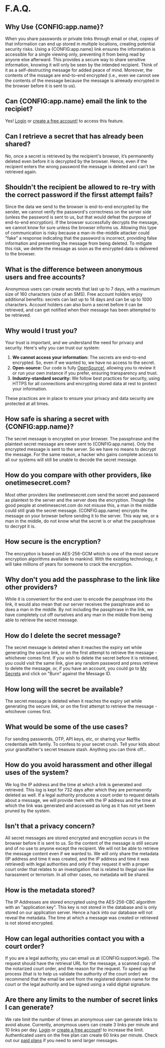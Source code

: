 # F.A.Q.

## Why Use {CONFIG:app.name}?
When you share passwords or private links through email or chat, copies of that information can end up stored in multiple locations, creating potential security risks. Using a {CONFIG:app.name} link ensures the information is accessible for a single viewing only, preventing it from being read by anyone else afterward. This provides a secure way to share sensitive information, knowing it will only be seen by the intended recipient. Think of it as a self-destructing message for added peace of mind. Moreover, the contents of the mssage are end-to-end encrypted (i.e., even we cannot see the contents of the message because the message is alreeady encrypted in the browser before it is sent to us).

## Can {CONFIG:app.name} email the link to the recipiet?
Yes! [Login]({ROUTE:login}) or [create a free account!]({ROUTE:register}) to access this feature.

## Can I retrieve a secret that has already been shared?
No, once a secret is retrieved by the recipient's browser, it’s permanently deleted even before it is decrypted by the browser. Hence, even if the recipient enters the wrong password the message is deleted and can't be retrieved again.

## Shouldn't the recipient be allowed to re-try with the correct password if the firsst attempt fails?
Since the data we send to the browser is end-to-end encrypted by the sender, we cannot verify the password's correctness on the server side (unless the password is sent to us, but that would defeat the purpose of end-to-end encryption). If the browser successfully decrypts the message, we cannot know for sure unless the browser informs us. Allowing this type of communication is risky because a man-in-the-middle attacker could "fake" a response indicating that the password is incorrect, providing false information and preventing the message from being deleted. To mitigate this risk, we delete the message as soon as the encrypted data is delivered to the browser.

## What is the difference between anonymous users and free accounts?
Anonymous users can create secrets that last up to 7 days, with a maximum size of 160 characters (size of an SMS). Free account holders enjoy additional benefits: secrets can last up to 14 days and can be up to 1000 characters. Account holders can also burn a secret before it can be retrieved, and can get notified when their message has been attempted to be retrieved.

## Why would I trust you?
Your trust is important, and we understand the need for privacy and security. Here's why you can trust our system:

1. **We cannot access your information:** The secrets are end-to-end encrypted. So, even if we wanted to, we have no access to the secret.
1. **Open-source:** Our code is fully <a href="https://github.com/pioneer-dynamics/One-Time-Share" target="_blank">OpenSource!</a>, allowing you to review it or run your own instance if you prefer, ensuring transparency and trust.
1. **Industry-standard security:** We follow best practices for security, using HTTPS for all connections and encrypting stored data at rest to protect your information.

These practices are in place to ensure your privacy and data security are protected at all times.

## How safe is sharing a secret with {CONFIG:app.name}?
The secret message is encrypted on your browser. The passphrase and the plaintext secret message are never sent to {CONFIG:app.name}. Only the encrypted message is sent to the server. So we have no means to decrypt the message. For the same reason, a hacker who gains complete access to all our systems will still be unable to decode the secret message.

## How do you compare with other providers, like onetimesecret.com?
Most other providers like onetimesecret.com send the secret and password as plaintext to the server and the server does the encryption. Though the good people at onetimesecret.com do not misuse this, a man in the middle could still grab the secret message. {CONFIG:app.name} encrypts the message on your browser before sending it to the server. This way we, or a man in the middle, do not know what the secret is or what the passphrase to decrypt it is.

## How secure is the encryption?
The encryption is based on AES-256-GCM which is one of the most secure encryption algorithms available to mankind. With the existing technology, it will take millions of years for someone to crack the encryption.

## Why don't you add the passphrase to the link like other providers?
While it is convenient for the end user to encode the passphrase into the link, it would also mean that our server receives the passphrase and so does a man in the middle. By not including the passphrase in the link, we have completely cut off ourselves and any man in the middle from being able to retrieve the secret message.

## How do I delete the secret message?
The secret message is deleted when it reaches the expiry set while generating the secure link, or on the first attempt to retrieve the message - whichever comes first. If you wish to delete the secret before it is retrieved, you could visit the same link, give any random password and press retrieve to delete the message, or, if you have an account, you could go to [My Secrets]({ROUTE:secrets.index}) and click on "Burn" against the Message ID.

## How long will the secret be available?
The secret message is deleted when it reaches the expiry set while generating the secure link, or on the first attempt to retrieve the message - whichever comes first.

## What would be some of the use cases?
For sending passwords, OTP, API keys, etc, or sharing your Netflix credentials with famliy.
To confess to your secret crush.
Tell your kids about your grandfather's secret treasure stash.
Anything you can think off...

## How do you avoid harassment and other illegal uses of the system?
We log the IP address and the time at which a link is generated and retrieved. This log is kept for 732 days after which they are permanently deleted as well. If a legal authority produces a court order to request details about a message, we will provide them with the IP address and the time at which the link was generated and accessed as long as it has not yet been pruned by the system.

## Isn't that a privacy concern?
All secret messages are stored encrypted and encryption occurs in the browser before it is sent to us. So the content of the message is still secure and of no use to anyone except the recipient. We will not be able to retrieve the message content even if we wanted to. We will only share the metadata (IP address and time it was created, and the IP address and time it was retrieved) with legal authorities and only if they request it with a proper court order that relates to an investigation that is related to illegal use like harassment or terrorism. In all other cases, no metadata will be shared.

## How is the metadata stored?
The IP Addresses are stored encrypted using the AES-256-CBC algorithm with an "application key". This key is not stored in the database and is only stored on our application server. Hence a hack into our database will not reveal the metadata. The time at which a message was created or retrieved is not stored encrypted.

## How can legal authorities contact you with a court order?
If you are a legal authority, you can email us at {CONFIG:support.legal}. The request should have the retrieval URL for the message, a scanned copy of the notarized court order, and the reason for the request. To speed up the process (that is to help us validate the authority of the court order) we recommend that the email be sent from the registered domain name for the court or the legal authority and be signed using a valid digital signature.

## Are there any limits to the number of secret links I can generate?
We rate limit the number of times an anonymous user can generate links to avoid abuse. Currently, anonymous users can create 3 links per minute and 10 links per day. [Login]({ROUTE:login}) or [create a free account]({ROUTE:register})! to increase the limit. Authenticated users on the free plan can create 60 links per minute. Check out our [paid plans]({ROUTE:plans.index}) if you need to send larger messages.